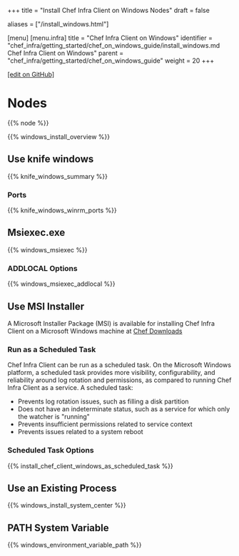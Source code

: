 +++
title = "Install Chef Infra Client on Windows Nodes"
draft = false

aliases = ["/install_windows.html"]

[menu]
  [menu.infra]
    title = "Chef Infra Client on Windows"
    identifier = "chef_infra/getting_started/chef_on_windows_guide/install_windows.md Chef Infra Client on Windows"
    parent = "chef_infra/getting_started/chef_on_windows_guide"
    weight = 20
+++

[\[edit on GitHub\]](https://github.com/chef/chef-web-docs/blob/master/content/install_windows.md)

Nodes
=====

{{% node %}}

{{% windows_install_overview %}}

Use knife windows
-----------------

{{% knife_windows_summary %}}

### Ports

{{% knife_windows_winrm_ports %}}

Msiexec.exe
-----------

{{% windows_msiexec %}}

### ADDLOCAL Options

{{% windows_msiexec_addlocal %}}

Use MSI Installer
-----------------

A Microsoft Installer Package (MSI) is available for installing Chef
Infra Client on a Microsoft Windows machine at [Chef
Downloads](https://downloads.chef.io/)

### Run as a Scheduled Task

Chef Infra Client can be run as a scheduled task. On the Microsoft
Windows platform, a scheduled task provides more visibility,
configurability, and reliability around log rotation and permissions, as
compared to running Chef Infra Client as a service. A scheduled task:

-   Prevents log rotation issues, such as filling a disk partition
-   Does not have an indeterminate status, such as a service for which
    only the watcher is "running"
-   Prevents insufficient permissions related to service context
-   Prevents issues related to a system reboot

### Scheduled Task Options

{{% install_chef_client_windows_as_scheduled_task %}}

Use an Existing Process
-----------------------

{{% windows_install_system_center %}}

PATH System Variable
--------------------

{{% windows_environment_variable_path %}}
